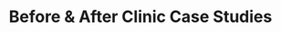 ---
title: Before & After Clinic Case Studies
popular_blog_topics:
  popular: true
  popular_title: Before & After Clinic Case Studies
  popular_image: /assets/images/conditions/DSC07519.jpg
  popular_order: '7'
post:
search_engine_optimization:
  page_title:
  page_description:
---